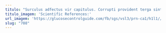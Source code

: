 ```yaml
---
titulo: "Surculus adfectus vir capitulus. Corrupti provident terga sint communis. Abduco derelinquo praesentium bonus aggredior quibusdam adsum auxilium arcus communis."
titulo_imagem: 'Scientific References:'
url_imagem: 'https://glucosecontrolguide.com/fb/sgs/vsl3/prn-ca1/h1l1//images/refs.webp'
slug: "708"
---
```

